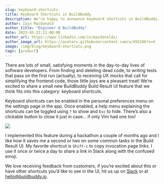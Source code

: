```yaml
---
slug: keyboard-shortcuts
title: Keyboard Shortcuts in BuildBuddy
description: We're happy to announce keyboard shortcuts in BuildBuddy.
author: Iain Macdonald
author_title: "Engineer @ BuildBuddy"
date: 2023-05-22:12:00:00
author_url: https://www.linkedin.com/in/macdonaldi/
author_image_url: https://avatars.githubusercontent.com/u/455246?v=4
image: /img/blog/keyboard-shortcuts.png
tags: [product]
---
```


There are lots of small, satisfying moments in the day-to-day lives of software developers. From finding and deleting dead code, to writing tests that pass on the first run (actually), to receiving UX mocks that call for simplifying the frontend code, those little joys are a pleasant treat! We’re excited to share a small new BuildBuddy Build Result UI feature that we think fits into this category: keyboard shortcuts.

Keyboard shortcuts can be enabled in the personal preferences menu on the settings page in the app. Once enabled, a help menu explaining the shortcuts can be toggled using `?` to show and `Esc` to hide. There’s also a clickable button to close it just in case… if only Vim had one too!

![](/img/blog/keyboard-shortcuts.png)

I implemented this feature during a hackathon a couple of months ago and I like how it saves me a second or two on some common tasks in the Build Result UI. My favorite shortcut is `Shift-c` to copy invocation page links. I use it once or twice a day to share a link in Slack along with the confused emoji.

We love receiving feedback from customers, if you’re excited about this or have other shortcuts you’d like to see in the UI, hit us up on [Slack](https://community.buildbuddy.io/) or at [hello@buildbuddy.io](mailto:hello@buildbuddy.io).
